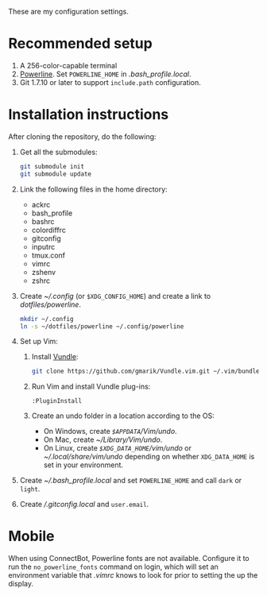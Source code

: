 These are my configuration settings.

# Recommended setup

1. A 256-color-capable terminal
2. [Powerline][powerline]. Set `POWERLINE_HOME` in *.bash_profile.local*.
3. Git 1.7.10 or later to support `include.path` configuration.

# Installation instructions

After cloning the repository, do the following:

1. Get all the submodules:

    ```bash
    git submodule init
    git submodule update
    ```

2. Link the following files in the home directory:
    * ackrc
    * bash_profile
    * bashrc
    * colordiffrc
    * gitconfig
    * inputrc
    * tmux.conf
    * vimrc
    * zshenv
    * zshrc

3. Create *~/.config* (or `$XDG_CONFIG_HOME`) and create a link to *dotfiles/powerline*.

    ```bash
    mkdir ~/.config
    ln -s ~/dotfiles/powerline ~/.config/powerline
    ```

4. Set up Vim:

    1. Install [Vundle][vundle]:

        ```bash
        git clone https://github.com/gmarik/Vundle.vim.git ~/.vim/bundle/vundle
        ```

    2. Run Vim and install Vundle plug-ins:

        ```vim
        :PluginInstall
        ```

    3. Create an undo folder in a location according to the OS:

        * On Windows, create *`$APPDATA`/Vim/undo*.
        * On Mac, create *~/Library/Vim/undo*.
        * On Linux, create *`$XDG_DATA_HOME`/vim/undo* or
            *~/.local/share/vim/undo* depending on whether `XDG_DATA_HOME` is
            set in your environment.

5. Create *~/.bash_profile.local* and set `POWERLINE_HOME` and call `dark` or
    `light`.

6. Create */.gitconfig.local* and `user.email`.

# Mobile
When using ConnectBot, Powerline fonts are not available. Configure it to run
the `no_powerline_fonts` command on login, which will set an environment
variable that *.vimrc* knows to look for prior to setting the up the display.

[powerline]: https://github.com/Lokaltog/powerline
[vundle]: https://github.com/gmarik/Vundle.vim
